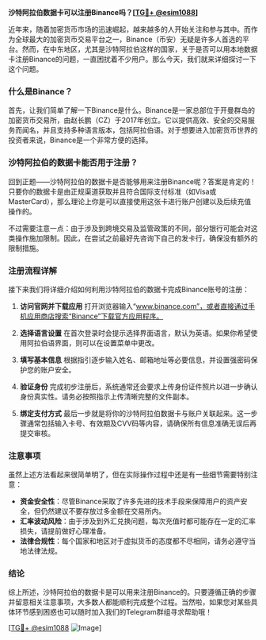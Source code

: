 **沙特阿拉伯数据卡可以注册Binance吗？[[TG💪+ @esim1088](https://t.me/s/esim1088)]**

近年来，随着加密货币市场的迅速崛起，越来越多的人开始关注和参与其中。而作为全球最大的加密货币交易平台之一，Binance（币安）无疑是许多人首选的平台。然而，在中东地区，尤其是沙特阿拉伯这样的国家，关于是否可以用本地数据卡注册Binance的问题，一直困扰着不少用户。那么今天，我们就来详细探讨一下这个问题。

### 什么是Binance？

首先，让我们简单了解一下Binance是什么。Binance是一家总部位于开曼群岛的加密货币交易所，由赵长鹏（CZ）于2017年创立。它以提供高效、安全的交易服务而闻名，并且支持多种语言版本，包括阿拉伯语。对于想要进入加密货币世界的投资者来说，Binance是一个非常方便的选择。

### 沙特阿拉伯的数据卡能否用于注册？

回到正题——沙特阿拉伯的数据卡是否能够用来注册Binance呢？答案是肯定的！只要你的数据卡是由正规渠道获取并且符合国际支付标准（如Visa或MasterCard），那么理论上你是可以直接使用这张卡进行账户创建以及后续充值操作的。

不过需要注意一点：由于涉及到跨境交易及监管政策的不同，部分银行可能会对这类操作施加限制。因此，在尝试之前最好先咨询下自己的发卡行，确保没有额外的限制措施。

### 注册流程详解

接下来我们将详细介绍如何利用沙特阿拉伯的数据卡完成Binance账号的注册：

1. **访问官网并下载应用**
   打开浏览器输入“www.binance.com”，或者直接通过手机应用商店搜索“Binance”下载官方应用程序。

2. **选择语言设置**
   在首次登录时会提示选择界面语言，默认为英语。如果你希望使用阿拉伯语界面，则可以在设置菜单中更改。

3. **填写基本信息**
   根据指引逐步输入姓名、邮箱地址等必要信息，并设置强密码保护您的账户安全。

4. **验证身份**
   完成初步注册后，系统通常还会要求上传身份证件照片以进一步确认身份真实性。请务必按照指示上传清晰完整的文件副本。

5. **绑定支付方式**
   最后一步就是将你的沙特阿拉伯数据卡与账户关联起来。这一步骤通常包括输入卡号、有效期及CVV码等内容，请确保所有信息准确无误后再提交审核。

### 注意事项

虽然上述方法看起来很简单明了，但在实际操作过程中还是有一些细节需要特别注意：

- **资金安全性**：尽管Binance采取了许多先进的技术手段来保障用户的资产安全，但仍然建议不要存放过多金额在交易所内。
- **汇率波动风险**：由于涉及到外汇兑换问题，每次充值时都可能存在一定的汇率损失，请提前做好心理准备。
- **法律合规性**：每个国家和地区对于虚拟货币的态度都不尽相同，请务必遵守当地法律法规。

### 结论

综上所述，沙特阿拉伯的数据卡是可以用来注册Binance的。只要遵循正确的步骤并留意相关注意事项，大多数人都能顺利完成整个过程。当然啦，如果您对某些具体环节感到困惑也可以随时加入我们的Telegram群组寻求帮助哦！

[[TG💪+ @esim1088](https://t.me/s/esim1088) ![Image](https://i.postimg.cc/4NQfJmqS/Snipaste-2025-05-13-00-14-12.png)]